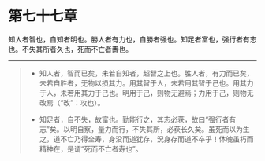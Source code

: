 # 第七十七章

知人者智也，自知者明也。勝人者有力也，自勝者强也。知足者富也，强行者有志也。不失其所者久也，死而不亡者夀也。

---

> + 知人者，智而已矣，未若自知者，超智之上也。胜人者，有力而已矣，未若自胜者，无物以损其力。用其智于人，未若用其智于己也。用其力于人，未若用其力于己也。明用于己，则物无避焉；力用于己，则物无改焉（“改”：攻也）。
>
> + 知足者，自不失，故富也。勤能行之，其志必获，故曰“强行者有志”矣。以明自察，量力而行，不失其所，必获长久矣。虽死而以为生之，道不亡乃得全寿，身没而道犹存，況身存而道不卒乎！体魄虽朽而精神在，是谓“死而不亡者寿也”。
